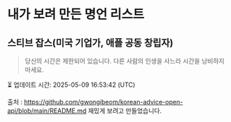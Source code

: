 # 내가 보려 만든 명언 리스트

##  스티브 잡스(미국 기업가, 애플 공동 창립자)
> 당신의 시간은 제한되어 있습니다. 다른 사람의 인생을 사느라 시간을 낭비하지 마세요.


⏳ 업데이트 시간: 2025-05-09 16:53:42 (UTC)

출처 : https://github.com/gwongibeom/korean-advice-open-api/blob/main/README.md
재밌게 보려고 만들었습니다.
